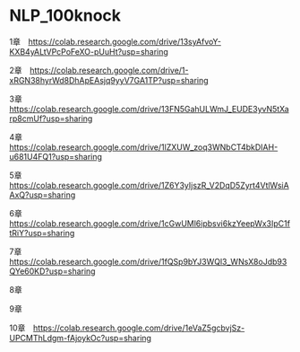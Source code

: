 # NLP_100knock

1章　https://colab.research.google.com/drive/13syAfvoY-KXB4yALtVPcPoFeXO-pUuHt?usp=sharing

2章　https://colab.research.google.com/drive/1-xRGN38hyrWd8DhApEAsjq9yyV7GA1TP?usp=sharing

3章　https://colab.research.google.com/drive/13FN5GahULWmJ_EUDE3yvN5tXarp8cmUf?usp=sharing

4章　https://colab.research.google.com/drive/1lZXUW_zoq3WNbCT4bkDIAH-u681U4FQ1?usp=sharing

5章　https://colab.research.google.com/drive/1Z6Y3yIjszR_V2DqD5Zyrt4VtlWsiAAxQ?usp=sharing

6章　https://colab.research.google.com/drive/1cGwUMl6ipbsvi6kzYeepWx3IpC1ftRiY?usp=sharing

7章　https://colab.research.google.com/drive/1fQSp9bYJ3WQl3_WNsX8oJdb93QYe60KD?usp=sharing

8章

9章

10章　https://colab.research.google.com/drive/1eVaZ5gcbvjSz-UPCMThLdgm-fAjoykOc?usp=sharing
